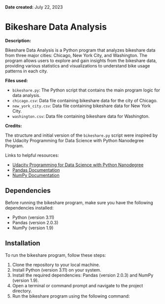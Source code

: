   **Date created:** July 22, 2023

# Bikeshare Data Analysis

**Description:**

Bikeshare Data Analysis is a Python program that analyzes bikeshare data from three major cities: Chicago, New York City, and Washington. The program allows users to explore and gain insights from the bikeshare data, providing various statistics and visualizations to understand bike usage patterns in each city.

**Files used:**

- `bikeshare.py`: The Python script that contains the main program logic for data analysis.
- `chicago.csv`: Data file containing bikeshare data for the city of Chicago.
- `new_york_city.csv`: Data file containing bikeshare data for New York City.
- `washington.csv`: Data file containing bikeshare data for Washington.

**Credits:**

The structure and initial version of the `bikeshare.py` script were inspired by the Udacity Programming for Data Science with Python Nanodegree Program.

Links to helpful resources:
- [Udacity Programming for Data Science with Python Nanodegree](https://www.udacity.com/course/programming-for-data-science-nanodegree--nd104)
- [Pandas Documentation](https://pandas.pydata.org/docs/)
- [NumPy Documentation](https://numpy.org/doc/)


## Dependencies

Before running the bikeshare program, make sure you have the following dependencies installed:

- Python (version 3.11)
- Pandas (version 2.0.3)
- NumPy (version 1.9)

## Installation

To run the bikeshare program, follow these steps:

1. Clone the repository to your local machine.
2. Install Python (version 3.11) on your system.
3. Install the required dependencies: Pandas (version 2.0.3) and NumPy (version 1.9).
4. Open a terminal or command prompt and navigate to the project directory.
5. Run the bikeshare program using the following command:

